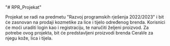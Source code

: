 "# RPR_Projekat" 

Projekat se radi na predmetu "Razvoj programskih rješenja 2022/2023" i bit će zasnovan na prodaji kozmetike za lice i tijelo određenog brenda.
Korisnici će moći uraditi login kao i registraciju, te naručiti željeni proizvod. Za potrebe ovog projekta, bit će predstavljeni proizvodi brenda CeraVe za njegu kože, lica i tijela.

